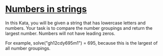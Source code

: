 # [Numbers in strings](https://www.codewars.com/kata/59dd2c38f703c4ae5e000014) #

In this Kata, you will be given a string that has lowercase letters and numbers. Your task is to compare the number groupings and return the largest number. Numbers will not have leading zeros.

For example, solve("gh12cdy695m1") = 695, because this is the largest of all number groupings.
